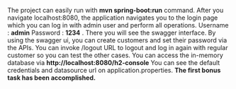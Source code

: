 The project can easily run with **mvn spring-boot:run** command. 
After you navigate localhost:8080, the application navigates you to the login page which you can log in with admin user and perform all operations. Username : **admin** Password : **1234** . 
There you will see the swagger interface.
By using the swagger ui, you can create customers and set their password via the APIs. 
You can invoke /logout URL to logout and log in again with regular customer so you can test the other cases.
You can access the in-memory database via **http://localhost:8080/h2-console** You can see the default credentials and datasource url on application.properties.
**The first bonus task has been accomplished.**
